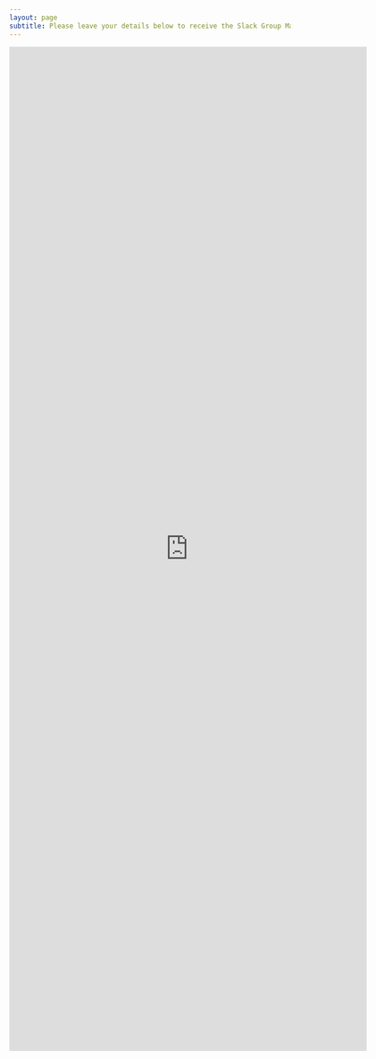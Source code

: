 ```yaml
---
layout: page
subtitle: Please leave your details below to receive the Slack Group Magic Link and a list of the Meetups we will be attending every month! 
---
```


<iframe src="https://docs.google.com/forms/d/e/1FAIpQLSdHVE3QLtN9ZxOZ4L-jPTgjmqQhWALALCRDTd3T0PVA_rsWDw/viewform?embedded=true" width="640" height="1798" frameborder="0" marginheight="0" marginwidth="0">Loading...</iframe>
